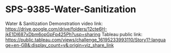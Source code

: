 # SPS-9385-Water-Sanitization
Water &amp; Sanitization
Demonstration video link: https://drive.google.com/drive/folders/12cte6H-jkE1DI687xDbm6opGpFp425Ph?usp=sharing
Tableau public link: https://public.tableau.com/views/challenge_16195233993110/Story1?:language=en-GB&:display_count=y&:origin=viz_share_link
